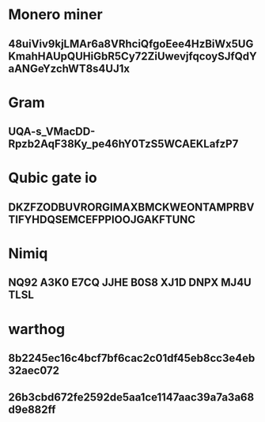 # Monero miner
## 48uiViv9kjLMAr6a8VRhciQfgoEee4HzBiWx5UGKmahHAUpQUHiGbR5Cy72ZiUwevjfqcoySJfQdYaANGeYzchWT8s4UJ1x
# Gram
## UQA-s_VMacDD-Rpzb2AqF38Ky_pe46hY0TzS5WCAEKLafzP7
# Qubic gate io
## DKZFZODBUVRORGIMAXBMCKWEONTAMPRBVTIFYHDQSEMCEFPPIOOJGAKFTUNC
# Nimiq
## NQ92 A3K0 E7CQ JJHE B0S8 XJ1D DNPX MJ4U TLSL
# warthog
## 8b2245ec16c4bcf7bf6cac2c01df45eb8cc3e4eb32aec072
## 26b3cbd672fe2592de5aa1ce1147aac39a7a3a68d9e882ff
